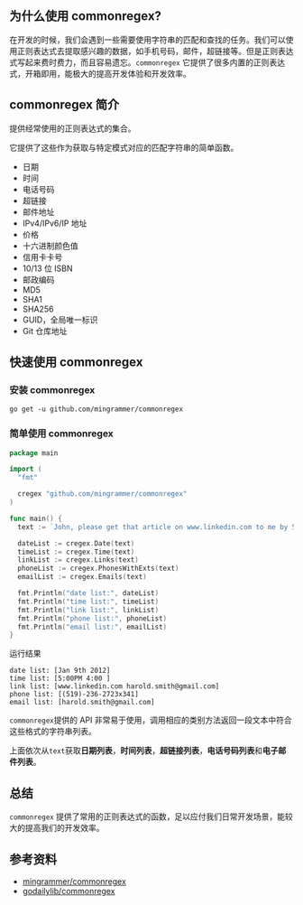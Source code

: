 ## 为什么使用 commonregex?

在开发的时候，我们会遇到一些需要使用字符串的匹配和查找的任务。我们可以使用正则表达式去提取感兴趣的数据，如手机号码，邮件，超链接等。但是正则表达式写起来费时费力，而且容易遗忘。`commonregex` 它提供了很多内置的正则表达式，开箱即用，能极大的提高开发体验和开发效率。

## commonregex 简介

提供经常使用的正则表达式的集合。

它提供了这些作为获取与特定模式对应的匹配字符串的简单函数。

- 日期
- 时间
- 电话号码
- 超链接
- 邮件地址
- IPv4/IPv6/IP 地址
- 价格
- 十六进制颜色值
- 信用卡卡号
- 10/13 位 ISBN
- 邮政编码
- MD5
- SHA1
- SHA256
- GUID，全局唯一标识
- Git 仓库地址

## 快速使用 commonregex

### 安装 commonregex

```shell
go get -u github.com/mingrammer/commonregex
```

### 简单使用 commonregex

```go
package main

import (
  "fmt"

  cregex "github.com/mingrammer/commonregex"
)

func main() {
  text := `John, please get that article on www.linkedin.com to me by 5:00PM on Jan 9th 2012. 4:00 would be ideal, actually. If you have any questions, You can reach me at (519)-236-2723x341 or get in touch with my associate at harold.smith@gmail.com`

  dateList := cregex.Date(text)
  timeList := cregex.Time(text)
  linkList := cregex.Links(text)
  phoneList := cregex.PhonesWithExts(text)
  emailList := cregex.Emails(text)

  fmt.Println("date list:", dateList)
  fmt.Println("time list:", timeList)
  fmt.Println("link list:", linkList)
  fmt.Println("phone list:", phoneList)
  fmt.Println("email list:", emailList)
}
```

运行结果

```shell
date list: [Jan 9th 2012]
time list: [5:00PM 4:00 ]
link list: [www.linkedin.com harold.smith@gmail.com]
phone list: [(519)-236-2723x341]
email list: [harold.smith@gmail.com]
```

`commonregex`提供的 API 非常易于使用，调用相应的类别方法返回一段文本中符合这些格式的字符串列表。

上面依次从`text`获取**日期列表**，**时间列表**，**超链接列表**，**电话号码列表**和**电子邮件列表**。

## 总结

`commonregex` 提供了常用的正则表达式的函数，足以应付我们日常开发场景，能较大的提高我们的开发效率。

## 参考资料

* [mingrammer/commonregex](https://github.com/mingrammer/commonregex)
* [godailylib/commonregex](https://darjun.github.io/2020/09/05/godailylib/commonregex)